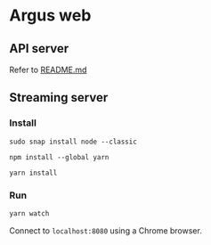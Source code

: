 # Argus web

## API server

Refer to [README.md](api/README.md)

## Streaming server

### Install

```shell
sudo snap install node --classic

npm install --global yarn

yarn install
```

### Run

```bash
yarn watch
```
 
Connect to `localhost:8080` using a Chrome browser.